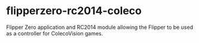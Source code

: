 # flipperzero-rc2014-coleco
Flipper Zero application and RC2014 module allowing the Flipper to be used as a controller for ColecoVision games.
